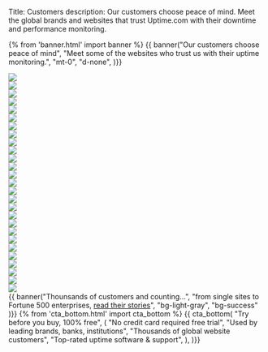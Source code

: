 Title: Customers
description: Our customers choose peace of mind. Meet the global brands and websites that trust Uptime.com with their downtime and performance monitoring.


{% from 'banner.html' import banner %}
{{ banner("<span>Our customers choose <span class='text-success'>peace of mind</span></span>",
"Meet some of the websites who trust us with their uptime monitoring.",
"mt-0",
"d-none",
)}}

<div class="row m-4">
  <div class="col-4">
    <img class="w-100" src="/images/Apple_trusts_Uptime.com_website_performance_monitoring.png" />
  </div>
  <div class="col-4">
    <img class="w-100" src="/images/Microsoft_trusts_Uptime.com_website_performance_monitoring.png" />
  </div>
  <div class="col-4">
    <img class="w-100" src="/images/Palo_Alto_Networks_trusts_Uptime.com_for_website_performance_monitoring.png" />
  </div>
  <div class="col-4">
    <img class="w-100" src="/images/pwc_monitors_website_uptime_performance_Uptime.com_software_checks_alerts.png" />
  </div>
  <div class="col-4">
    <img class="w-100" src="/images/Wordpress_trusts_Uptime.com_for_website_performance_monitoring.png" />
  </div>
  <div class="col-4">
    <img class="w-100" src="/images/Kraft_trusts_Uptime.com_website_performance_monitoring.png" />
  </div>
  <div class="col-4">
    <img class="w-100" src="/images/Ford_trusts_Uptime.com_website_performance_monitoring.png" />
  </div>
  <div class="col-4">
    <img class="w-100" src="/images/Lending_Tree_trusts_Uptime.com_website_performance_monitoring.png" />
  </div>
  <div class="col-4">
    <img class="w-100" src="/images/Speedway_trusts_Uptime.com_website_performance_monitoring.png" />
  </div>
  <div class="col-4">
    <img class="w-100" src="/images/BNP_trusts_Uptime.com_website_performance_monitoring.png" />
  </div>
  <div class="col-4">
    <img class="w-100" src="/images/Trimble_trusts_Uptime.webp" />
  </div>
  <div class="col-4">
    <img class="w-100" src="/images/Accenture_trusts_Uptime.com_website_performance_monitoring.png" />
  </div>
  <div class="col-4">
    <img class="w-100" src="/images/CapGemini_trusts_Uptime.com_website_performance_monitoring.png" />
  </div>
  <div class="col-4">
    <img class="w-100" src="/images/Razorfish_trusts_Uptime.com_website_performance_monitoring.png" />
  </div>
  <div class="col-4">
    <img class="w-100" src="/images/University_of_Pennsylvania_trusts_Uptime.com_website_performance_monitoring.png" />
  </div>
  <div class="col-4">
    <img class="w-100" src="/images/University_Of_Illinois_trusts_Uptime.com_website_performance_monitoring.png" />
  </div>
  <div class="col-4">
    <img class="w-100" src="/images/University_of_Wisconsin-Madison_trusts_Uptime.com_website_performance_monitoring.png" />
  </div>
  <div class="col-4">
    <img class="w-100" src="/images/University_of_British_Columbia_trusts_Uptime.com_website_performance_monitoring.png" />
  </div>
  <div class="col-4">
    <img class="w-100" src="/images/Georgia_Tech_trusts_Uptime.com_website_performance_monitoring.png" />
  </div>
  <div class="col-4">
    <img class="w-100" src="/images/Carnegie_Mellon_University_trusts_Uptime.com_for_website_performance_monitoring.png" />
  </div>
  <div class="col-4">
    <img class="w-100" src="/images/Singapore_Management_University_trusts_Uptime.com_website_performance_monitoring.png" />
  </div>
  <div class="col-4">
    <img class="w-100" src="/images/State_Minnesota_trusts_Uptime.com_website_performance_monitoring.png" />
  </div>
  <div class="col-4">
    <img class="w-100" src="/images/State_of_Ohio_trusts_Uptime.com_for_website_performance_monitoring.png" />
  </div>
  <div class="col-4">
    <img class="w-100" src="/images/The_City_of_Miami_trusts_Uptime.com_for_website_performance_monitoring.png" />
  </div>
  <div class="col-4">
    <img class="w-100" src="/images/Monday.com_monitors_website_uptime_performance_with_Uptime.com.png" />
  </div>
  <div class="col-4">
    <img class="w-100" src="/images/Lucid_monitors_website_uptime_performance_with_Uptime.com.png" />
  </div>
  <div class="col-4">
    <img class="w-100" src="/images/Vestas_monitors_website_uptime_performance_with_Uptime.com.png" />
  </div>
</div>
{{ banner("<span class='text-success'>Thounsands </span>of customers and counting...",
  "from single sites to Fortune 500 enterprises, <a target='_blank' href='/success-stories'>read their stories</a>",
  "bg-light-gray",
  "bg-success"
)}}
{% from 'cta_bottom.html' import cta_bottom %} 
{{ cta_bottom(
  "Try before you buy, 100% free",
  (
    "No credit card required free trial", 
    "Used by leading brands, banks, institutions",
    "Thousands of global website customers",
    "Top-rated uptime software & support",
  ),
  )}}
